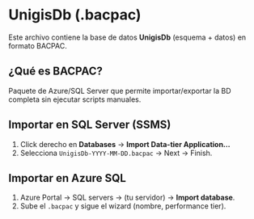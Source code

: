 # UnigisDb (.bacpac)

Este archivo contiene la base de datos **UnigisDb** (esquema + datos) en formato BACPAC.

## ¿Qué es BACPAC?
Paquete de Azure/SQL Server que permite importar/exportar la BD completa sin ejecutar scripts manuales.

## Importar en SQL Server (SSMS)
1. Click derecho en **Databases** → **Import Data-tier Application…**
2. Selecciona `UnigisDb-YYYY-MM-DD.bacpac` → Next → Finish.

## Importar en Azure SQL
1. Azure Portal → SQL servers → (tu servidor) → **Import database**.
2. Sube el `.bacpac` y sigue el wizard (nombre, performance tier).